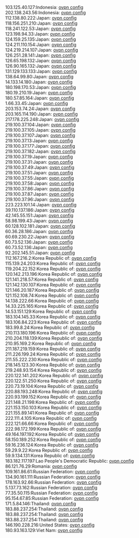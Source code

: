 103.125.40.127:Indonesia: [ovpn config](vpn/103_125_40_127.ovpn)  
202.138.243.56:Indonesia: [ovpn config](vpn/202_138_243_56.ovpn)  
112.138.80.222:Japan: [ovpn config](vpn/112_138_80_222.ovpn)  
118.156.251.210:Japan: [ovpn config](vpn/118_156_251_210.ovpn)  
118.241.122.53:Japan: [ovpn config](vpn/118_241_122_53.ovpn)  
123.198.94.33:Japan: [ovpn config](vpn/123_198_94_33.ovpn)  
124.159.25.135:Japan: [ovpn config](vpn/124_159_25_135.ovpn)  
124.211.110.154:Japan: [ovpn config](vpn/124_211_110_154.ovpn)  
124.219.214.107:Japan: [ovpn config](vpn/124_219_214_107.ovpn)  
126.251.28.141:Japan: [ovpn config](vpn/126_251_28_141.ovpn)  
126.65.198.132:Japan: [ovpn config](vpn/126_65_198_132.ovpn)  
126.90.165.132:Japan: [ovpn config](vpn/126_90_165_132.ovpn)  
131.129.133.133:Japan: [ovpn config](vpn/131_129_133_133.ovpn)  
138.64.99.80:Japan: [ovpn config](vpn/138_64_99_80.ovpn)  
14.133.14.180:Japan: [ovpn config](vpn/14_133_14_180.ovpn)  
180.198.170.53:Japan: [ovpn config](vpn/180_198_170_53.ovpn)  
180.19.210.19:Japan: [ovpn config](vpn/180_19_210_19.ovpn)  
180.57.85.164:Japan: [ovpn config](vpn/180_57_85_164.ovpn)  
1.66.33.45:Japan: [ovpn config](vpn/1_66_33_45.ovpn)  
203.153.74.24:Japan: [ovpn config](vpn/203_153_74_24.ovpn)  
203.165.114.190:Japan: [ovpn config](vpn/203_165_114_190.ovpn)  
217.178.225.248:Japan: [ovpn config](vpn/217_178_225_248.ovpn)  
219.100.37.104:Japan: [ovpn config](vpn/219_100_37_104.ovpn)  
219.100.37.105:Japan: [ovpn config](vpn/219_100_37_105.ovpn)  
219.100.37.107:Japan: [ovpn config](vpn/219_100_37_107.ovpn)  
219.100.37.13:Japan: [ovpn config](vpn/219_100_37_13.ovpn)  
219.100.37.177:Japan: [ovpn config](vpn/219_100_37_177.ovpn)  
219.100.37.182:Japan: [ovpn config](vpn/219_100_37_182.ovpn)  
219.100.37.19:Japan: [ovpn config](vpn/219_100_37_19.ovpn)  
219.100.37.31:Japan: [ovpn config](vpn/219_100_37_31.ovpn)  
219.100.37.49:Japan: [ovpn config](vpn/219_100_37_49.ovpn)  
219.100.37.51:Japan: [ovpn config](vpn/219_100_37_51.ovpn)  
219.100.37.55:Japan: [ovpn config](vpn/219_100_37_55.ovpn)  
219.100.37.58:Japan: [ovpn config](vpn/219_100_37_58.ovpn)  
219.100.37.86:Japan: [ovpn config](vpn/219_100_37_86.ovpn)  
219.100.37.87:Japan: [ovpn config](vpn/219_100_37_87.ovpn)  
219.100.37.96:Japan: [ovpn config](vpn/219_100_37_96.ovpn)  
223.223.101.14:Japan: [ovpn config](vpn/223_223_101_14.ovpn)  
39.110.137.186:Japan: [ovpn config](vpn/39_110_137_186.ovpn)  
42.145.55.151:Japan: [ovpn config](vpn/42_145_55_151.ovpn)  
58.98.199.43:Japan: [ovpn config](vpn/58_98_199_43.ovpn)  
60.128.102.181:Japan: [ovpn config](vpn/60_128_102_181.ovpn)  
60.36.28.186:Japan: [ovpn config](vpn/60_36_28_186.ovpn)  
60.69.230.22:Japan: [ovpn config](vpn/60_69_230_22.ovpn)  
60.73.52.136:Japan: [ovpn config](vpn/60_73_52_136.ovpn)  
60.73.52.136:Japan: [ovpn config](vpn/60_73_52_136.ovpn)  
92.202.145.51:Japan: [ovpn config](vpn/92_202_145_51.ovpn)  
112.167.216.2:Korea Republic of: [ovpn config](vpn/112_167_216_2.ovpn)  
115.139.24.203:Korea Republic of: [ovpn config](vpn/115_139_24_203.ovpn)  
119.204.22.152:Korea Republic of: [ovpn config](vpn/119_204_22_152.ovpn)  
120.142.213.196:Korea Republic of: [ovpn config](vpn/120_142_213_196.ovpn)  
121.141.218.57:Korea Republic of: [ovpn config](vpn/121_141_218_57.ovpn)  
121.142.130.107:Korea Republic of: [ovpn config](vpn/121_142_130_107.ovpn)  
121.146.20.187:Korea Republic of: [ovpn config](vpn/121_146_20_187.ovpn)  
121.152.108.74:Korea Republic of: [ovpn config](vpn/121_152_108_74.ovpn)  
14.138.222.66:Korea Republic of: [ovpn config](vpn/14_138_222_66.ovpn)  
14.33.225.165:Korea Republic of: [ovpn config](vpn/14_33_225_165.ovpn)  
14.53.151.129:Korea Republic of: [ovpn config](vpn/14_53_151_129.ovpn)  
183.104.145.33:Korea Republic of: [ovpn config](vpn/183_104_145_33.ovpn)  
183.106.84.223:Korea Republic of: [ovpn config](vpn/183_106_84_223.ovpn)  
183.99.8.24:Korea Republic of: [ovpn config](vpn/183_99_8_24.ovpn)  
210.113.180.196:Korea Republic of: [ovpn config](vpn/210_113_180_196.ovpn)  
210.204.118.139:Korea Republic of: [ovpn config](vpn/210_204_118_139.ovpn)  
210.95.169.2:Korea Republic of: [ovpn config](vpn/210_95_169_2.ovpn)  
211.187.219.159:Korea Republic of: [ovpn config](vpn/211_187_219_159.ovpn)  
211.226.199.24:Korea Republic of: [ovpn config](vpn/211_226_199_24.ovpn)  
211.55.222.230:Korea Republic of: [ovpn config](vpn/211_55_222_230.ovpn)  
218.145.123.30:Korea Republic of: [ovpn config](vpn/218_145_123_30.ovpn)  
219.248.93.154:Korea Republic of: [ovpn config](vpn/219_248_93_154.ovpn)  
220.122.141.202:Korea Republic of: [ovpn config](vpn/220_122_141_202.ovpn)  
220.122.51.250:Korea Republic of: [ovpn config](vpn/220_122_51_250.ovpn)  
220.73.19.104:Korea Republic of: [ovpn config](vpn/220_73_19_104.ovpn)  
220.88.193.248:Korea Republic of: [ovpn config](vpn/220_88_193_248.ovpn)  
220.93.199.152:Korea Republic of: [ovpn config](vpn/220_93_199_152.ovpn)  
221.148.21.198:Korea Republic of: [ovpn config](vpn/221_148_21_198.ovpn)  
221.153.150.103:Korea Republic of: [ovpn config](vpn/221_153_150_103.ovpn)  
221.155.89.141:Korea Republic of: [ovpn config](vpn/221_155_89_141.ovpn)  
222.111.4.105:Korea Republic of: [ovpn config](vpn/222_111_4_105.ovpn)  
222.121.66.66:Korea Republic of: [ovpn config](vpn/222_121_66_66.ovpn)  
222.98.172.199:Korea Republic of: [ovpn config](vpn/222_98_172_199.ovpn)  
49.164.197.192:Korea Republic of: [ovpn config](vpn/49_164_197_192.ovpn)  
58.150.189.252:Korea Republic of: [ovpn config](vpn/58_150_189_252.ovpn)  
59.16.236.124:Korea Republic of: [ovpn config](vpn/59_16_236_124.ovpn)  
59.29.9.22:Korea Republic of: [ovpn config](vpn/59_29_9_22.ovpn)  
59.9.134.131:Korea Republic of: [ovpn config](vpn/59_9_134_131.ovpn)  
183.182.117.197:Lao People's Democratic Republic: [ovpn config](vpn/183_182_117_197.ovpn)  
86.121.76.29:Romania: [ovpn config](vpn/86_121_76_29.ovpn)  
109.161.86.61:Russian Federation: [ovpn config](vpn/109_161_86_61.ovpn)  
134.90.161.111:Russian Federation: [ovpn config](vpn/134_90_161_111.ovpn)  
178.163.92.66:Russian Federation: [ovpn config](vpn/178_163_92_66.ovpn)  
5.137.73.162:Russian Federation: [ovpn config](vpn/5_137_73_162.ovpn)  
77.35.50.115:Russian Federation: [ovpn config](vpn/77_35_50_115.ovpn)  
95.154.67.85:Russian Federation: [ovpn config](vpn/95_154_67_85.ovpn)  
171.5.84.146:Thailand: [ovpn config](vpn/171_5_84_146.ovpn)  
183.88.237.254:Thailand: [ovpn config](vpn/183_88_237_254.ovpn)  
183.88.237.254:Thailand: [ovpn config](vpn/183_88_237_254.ovpn)  
183.88.237.254:Thailand: [ovpn config](vpn/183_88_237_254.ovpn)  
146.190.228.216:United States: [ovpn config](vpn/146_190_228_216.ovpn)  
180.93.163.129:Viet Nam: [ovpn config](vpn/180_93_163_129.ovpn)  
